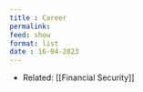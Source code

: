 ```yaml
---
title : Career
permalink: 
feed: show
format: list
date : 16-04-2023
---
```


- Related: [[Financial Security]]
